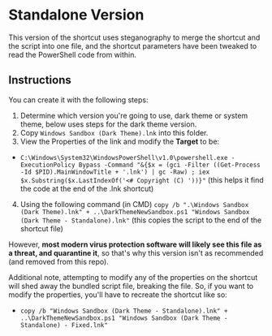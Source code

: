 # Standalone Version

This version of the shortcut uses steganography to merge the shortcut and the script into one file, and the shortcut parameters have been tweaked to read the PowerShell code from within.

## Instructions

You can create it with the following steps:
1. Determine which version you're going to use, dark theme or system theme, below uses steps for the dark theme version.
2. Copy `Windows Sandbox (Dark Theme).lnk` into this folder.
3. View the Properties of the link and modify the **Target** to be:
  - `C:\Windows\System32\WindowsPowerShell\v1.0\powershell.exe -ExecutionPolicy Bypass -Command "&{$x = (gci -Filter ((Get-Process -Id $PID).MainWindowTitle + '.lnk') | gc -Raw) ; iex $x.Substring($x.LastIndexOf('<# Copyright (C) '))}"` (this helps it find the code at the end of the .lnk shortcut)
4. Using the following command (in CMD) `copy /b ".\Windows Sandbox (Dark Theme).lnk" + ..\DarkThemeNewSandbox.ps1 "Windows Sandbox (Dark Theme - Standalone).lnk"` (this copies the script to the end of the shortcut file)

However, **most modern virus protection software will likely see this file as a threat, and quarantine it**, so that's why this version isn't as recommended (and removed from this repo).

Additional note, attempting to modify any of the properties on the shortcut will shed away the bundled script file, breaking the file. So, if you want to modify the properties, you'll have to recreate the shortcut like so:
- `copy /b "Windows Sandbox (Dark Theme - Standalone).lnk" + ..\DarkThemeNewSandbox.ps1 "Windows Sandbox (Dark Theme - Standalone) - Fixed.lnk"`
